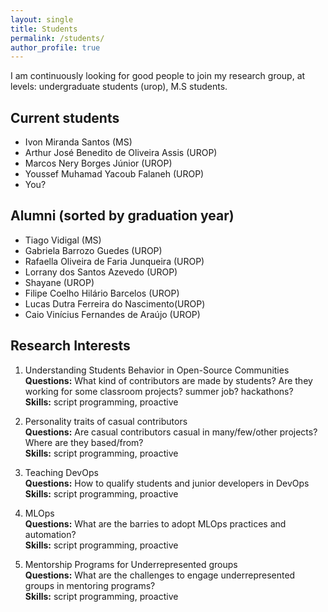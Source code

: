 ```yaml
---
layout: single
title: Students
permalink: /students/
author_profile: true
---
```


I am continuously looking for good people to join my research group, at levels: undergraduate students (urop), M.S students.

## Current students

- Ivon Miranda Santos (MS)
- Arthur José Benedito de Oliveira Assis (UROP)
- Marcos Nery Borges Júnior (UROP)
- Youssef Muhamad Yacoub Falaneh (UROP)
- You?

## Alumni (sorted by graduation year)

- Tiago Vidigal (MS)
- Gabriela Barrozo Guedes (UROP)
- Rafaella Oliveira de Faria Junqueira (UROP)
- Lorrany dos Santos Azevedo (UROP)
- Shayane (UROP)
- Filipe Coelho Hilário Barcelos (UROP)
- Lucas Dutra Ferreira do Nascimento(UROP)
- Caio Vinícius Fernandes de Araújo (UROP)

## Research Interests

1. Understanding Students Behavior in Open-Source Communities<br>
   **Questions:** What kind of contributors are made by students? Are they working for some classroom projects? summer job? hackathons?<br>
   **Skills:** script programming, proactive <br>

2. Personality traits of casual contributors<br>
   **Questions:** Are casual contributors casual in many/few/other projects? Where are they based/from?<br>
   **Skills:** script programming, proactive <br>

3. Teaching DevOps<br>
   **Questions:** How to qualify students and junior developers in DevOps <br>
   **Skills:** script programming, proactive <br>

4. MLOps<br>
   **Questions:** What are the barries to adopt MLOps practices and automation? <br>
   **Skills:** script programming, proactive <br>

5. Mentorship Programs for Underrepresented groups<br>
   **Questions:** What are the challenges to engage underrepresented groups in mentoring programs? <br>
   **Skills:** script programming, proactive <br>
